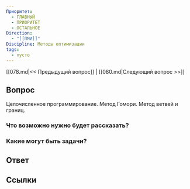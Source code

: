 ```yaml
---
Приоритет:
  - ГЛАВНЫЙ
  - ПРИОРИТЕТ
  - ОСТАЛЬНОЕ
Direction:
  - "[[ПМИ]]" 
Discipline: Методы оптимизации 
tags:
  - пусто
---
```

[[078.md|<< Предыдущий вопрос]] | [[080.md|Следующий вопрос >>]]
## Вопрос

Целочисленное программирование. Метод Гомори. Метод ветвей и границ.

### Что возможно нужно будет рассказать?

### Какие могут быть задачи?

## Ответ

## Ссылки
